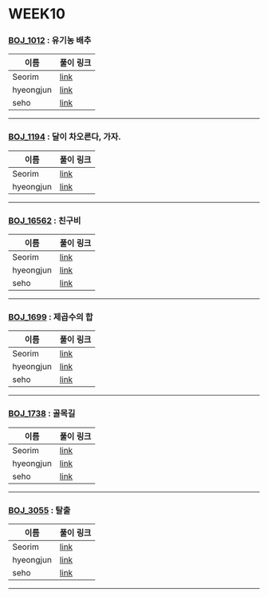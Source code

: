# WEEK10

### [BOJ_1012](https://boj.kr/1012) : 유기농 배추

|이름|풀이 링크|
|--|--|
|Seorim| [link](BOJ1012/Seorim.java)
|hyeongjun| [link](BOJ1012/hyeongjun.cpp)
|seho| [link](BOJ1012/seho.java)
---


### [BOJ_1194](https://boj.kr/1194) : 달이 차오른다, 가자.

|이름|풀이 링크|
|--|--|
|Seorim| [link](BOJ1194/Seorim.java)
|hyeongjun| [link](BOJ1194/hyeongjun.cpp)
---


### [BOJ_16562](https://boj.kr/16562) : 친구비

|이름|풀이 링크|
|--|--|
|Seorim| [link](BOJ16562/Seorim.java)
|hyeongjun| [link](BOJ16562/hyeongjun.cpp)
|seho| [link](BOJ16562/seho.java)
---


### [BOJ_1699](https://boj.kr/1699) : 제곱수의 합

|이름|풀이 링크|
|--|--|
|Seorim| [link](BOJ1699/Seorim.java)
|hyeongjun| [link](BOJ1699/hyeongjun.cpp)
|seho| [link](BOJ1699/seho.java)
---


### [BOJ_1738](https://boj.kr/1738) : 골목길

|이름|풀이 링크|
|--|--|
|Seorim| [link](BOJ1738/Seorim.java)
|hyeongjun| [link](BOJ1738/hyeongjun.cpp)
|seho| [link](BOJ1738/seho.py)
---


### [BOJ_3055](https://boj.kr/3055) : 탈출

|이름|풀이 링크|
|--|--|
|Seorim| [link](BOJ3055/Seorim.java)
|hyeongjun| [link](BOJ3055/hyeongjun.cpp)
|seho| [link](BOJ3055/seho.java)
---
